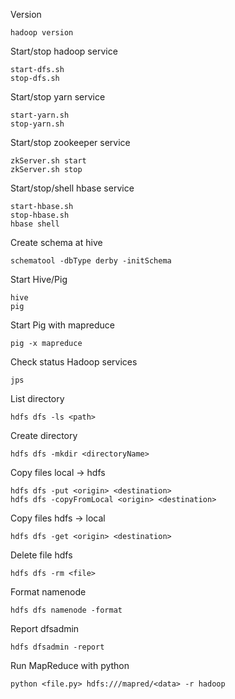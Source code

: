 Version
```
hadoop version
```

Start/stop hadoop service
```
start-dfs.sh
stop-dfs.sh
```

Start/stop yarn service
```
start-yarn.sh
stop-yarn.sh
```

Start/stop zookeeper service
```
zkServer.sh start
zkServer.sh stop
```

Start/stop/shell hbase service
```
start-hbase.sh
stop-hbase.sh
hbase shell
```

Create schema at hive
```
schematool -dbType derby -initSchema
```

Start Hive/Pig
```
hive
pig
```

Start Pig with mapreduce
```
pig -x mapreduce
```

Check status Hadoop services
```
jps
```

List directory
```
hdfs dfs -ls <path>
```

Create directory
```
hdfs dfs -mkdir <directoryName>
```

Copy files local -> hdfs
```
hdfs dfs -put <origin> <destination>
hdfs dfs -copyFromLocal <origin> <destination>
```

Copy files hdfs -> local
```
hdfs dfs -get <origin> <destination>
```

Delete file hdfs
```
hdfs dfs -rm <file>
```

Format namenode
```
hdfs dfs namenode -format
```

Report dfsadmin
```
hdfs dfsadmin -report
```

Run MapReduce with python
```
python <file.py> hdfs:///mapred/<data> -r hadoop
```
